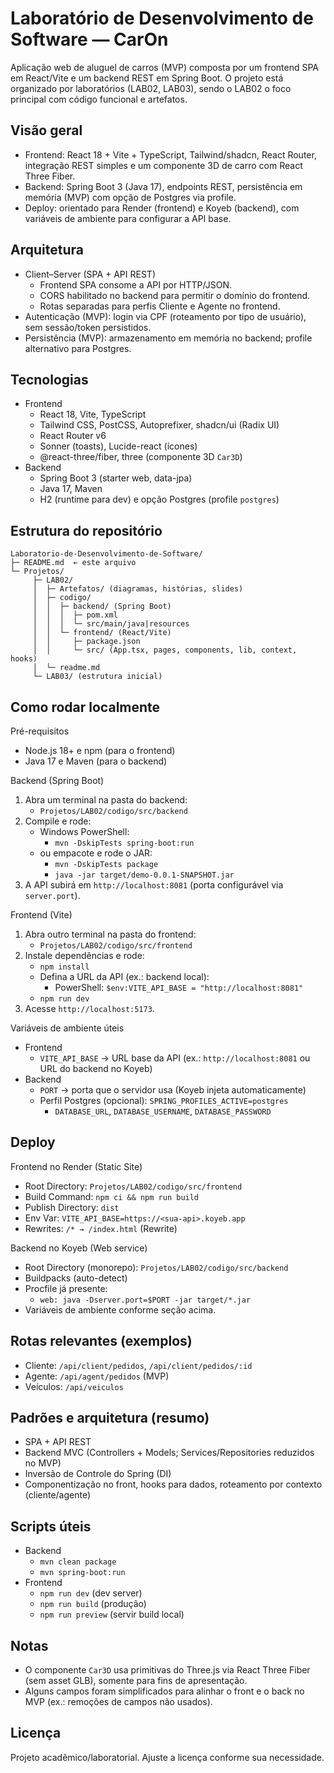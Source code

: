 
# Laboratório de Desenvolvimento de Software — CarOn

Aplicação web de aluguel de carros (MVP) composta por um frontend SPA em React/Vite e um backend REST em Spring Boot. O projeto está organizado por laboratórios (LAB02, LAB03), sendo o LAB02 o foco principal com código funcional e artefatos.

## Visão geral

- Frontend: React 18 + Vite + TypeScript, Tailwind/shadcn, React Router, integração REST simples e um componente 3D de carro com React Three Fiber.
- Backend: Spring Boot 3 (Java 17), endpoints REST, persistência em memória (MVP) com opção de Postgres via profile.
- Deploy: orientado para Render (frontend) e Koyeb (backend), com variáveis de ambiente para configurar a API base.

## Arquitetura

- Client–Server (SPA + API REST)
	- Frontend SPA consome a API por HTTP/JSON.
	- CORS habilitado no backend para permitir o domínio do frontend.
	- Rotas separadas para perfis Cliente e Agente no frontend.
- Autenticação (MVP): login via CPF (roteamento por tipo de usuário), sem sessão/token persistidos.
- Persistência (MVP): armazenamento em memória no backend; profile alternativo para Postgres.

## Tecnologias

- Frontend
	- React 18, Vite, TypeScript
	- Tailwind CSS, PostCSS, Autoprefixer, shadcn/ui (Radix UI)
	- React Router v6
	- Sonner (toasts), Lucide-react (ícones)
	- @react-three/fiber, three (componente 3D `Car3D`)
- Backend
	- Spring Boot 3 (starter web, data-jpa)
	- Java 17, Maven
	- H2 (runtime para dev) e opção Postgres (profile `postgres`)

## Estrutura do repositório

```
Laboratorio-de-Desenvolvimento-de-Software/
├─ README.md  ← este arquivo
└─ Projetos/
	 ├─ LAB02/
	 │  ├─ Artefatos/ (diagramas, histórias, slides)
	 │  ├─ codigo/
	 │  │  ├─ backend/ (Spring Boot)
	 │  │  │  ├─ pom.xml
	 │  │  │  └─ src/main/java|resources
	 │  │  └─ frontend/ (React/Vite)
	 │  │     ├─ package.json
	 │  │     └─ src/ (App.tsx, pages, components, lib, context, hooks)
	 │  └─ readme.md
	 └─ LAB03/ (estrutura inicial)
```

## Como rodar localmente

Pré-requisitos
- Node.js 18+ e npm (para o frontend)
- Java 17 e Maven (para o backend)

Backend (Spring Boot)
1. Abra um terminal na pasta do backend:
	 - `Projetos/LAB02/codigo/src/backend`
2. Compile e rode:
	 - Windows PowerShell:
		 - `mvn -DskipTests spring-boot:run`
	 - ou empacote e rode o JAR:
		 - `mvn -DskipTests package`
		 - `java -jar target/demo-0.0.1-SNAPSHOT.jar`
3. A API subirá em `http://localhost:8081` (porta configurável via `server.port`).

Frontend (Vite)
1. Abra outro terminal na pasta do frontend:
	 - `Projetos/LAB02/codigo/src/frontend`
2. Instale dependências e rode:
	 - `npm install`
	 - Defina a URL da API (ex.: backend local):
		 - PowerShell: `$env:VITE_API_BASE = "http://localhost:8081"`
	 - `npm run dev`
3. Acesse `http://localhost:5173`.

Variáveis de ambiente úteis
- Frontend
	- `VITE_API_BASE` → URL base da API (ex.: `http://localhost:8081` ou URL do backend no Koyeb)
- Backend
	- `PORT` → porta que o servidor usa (Koyeb injeta automaticamente)
	- Perfil Postgres (opcional): `SPRING_PROFILES_ACTIVE=postgres`
		- `DATABASE_URL`, `DATABASE_USERNAME`, `DATABASE_PASSWORD`

## Deploy

Frontend no Render (Static Site)
- Root Directory: `Projetos/LAB02/codigo/src/frontend`
- Build Command: `npm ci && npm run build`
- Publish Directory: `dist`
- Env Var: `VITE_API_BASE=https://<sua-api>.koyeb.app`
- Rewrites: `/* → /index.html` (Rewrite)

Backend no Koyeb (Web service)
- Root Directory (monorepo): `Projetos/LAB02/codigo/src/backend`
- Buildpacks (auto-detect)
- Procfile já presente:
	- `web: java -Dserver.port=$PORT -jar target/*.jar`
- Variáveis de ambiente conforme seção acima.

## Rotas relevantes (exemplos)
- Cliente: `/api/client/pedidos`, `/api/client/pedidos/:id`
- Agente: `/api/agent/pedidos` (MVP)
- Veículos: `/api/veiculos`

## Padrões e arquitetura (resumo)
- SPA + API REST
- Backend MVC (Controllers + Models; Services/Repositories reduzidos no MVP)
- Inversão de Controle do Spring (DI)
- Componentização no front, hooks para dados, roteamento por contexto (cliente/agente)

## Scripts úteis
- Backend
	- `mvn clean package`
	- `mvn spring-boot:run`
- Frontend
	- `npm run dev` (dev server)
	- `npm run build` (produção)
	- `npm run preview` (servir build local)

## Notas
- O componente `Car3D` usa primitivas do Three.js via React Three Fiber (sem asset GLB), somente para fins de apresentação.
- Alguns campos foram simplificados para alinhar o front e o back no MVP (ex.: remoções de campos não usados).

## Licença
Projeto acadêmico/laboratorial. Ajuste a licença conforme sua necessidade.

